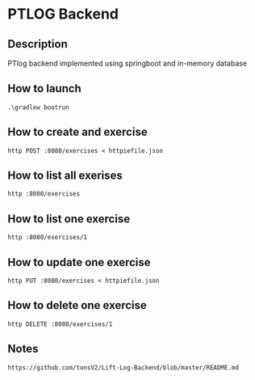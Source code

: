 # PTLOG Backend

## Description
PTlog backend implemented using springboot and in-memory database

## How to launch
```.\gradlew bootrun```

## How to create and exercise
```http POST :8080/exercises < httpiefile.json```

## How to list all exerises
```http :8080/exercises```

## How to list one exercise
```http :8080/exercises/1```

## How to update one exercise
```http PUT :8080/exercises < httpiefile.json```

## How to delete one exercise
```http DELETE :8080/exercises/1```

## Notes
```https://github.com/tonsV2/Lift-Log-Backend/blob/master/README.md```
